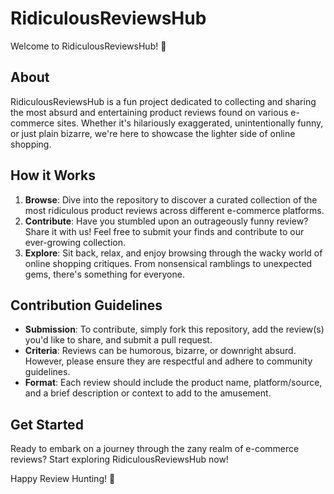 # RidiculousReviewsHub

Welcome to RidiculousReviewsHub! 🎉

## About
RidiculousReviewsHub is a fun project dedicated to collecting and sharing the most absurd and entertaining product reviews found on various e-commerce sites. Whether it's hilariously exaggerated, unintentionally funny, or just plain bizarre, we're here to showcase the lighter side of online shopping.

## How it Works
1. **Browse**: Dive into the repository to discover a curated collection of the most ridiculous product reviews across different e-commerce platforms.
2. **Contribute**: Have you stumbled upon an outrageously funny review? Share it with us! Feel free to submit your finds and contribute to our ever-growing collection.
3. **Explore**: Sit back, relax, and enjoy browsing through the wacky world of online shopping critiques. From nonsensical ramblings to unexpected gems, there's something for everyone.

## Contribution Guidelines
- **Submission**: To contribute, simply fork this repository, add the review(s) you'd like to share, and submit a pull request.
- **Criteria**: Reviews can be humorous, bizarre, or downright absurd. However, please ensure they are respectful and adhere to community guidelines.
- **Format**: Each review should include the product name, platform/source, and a brief description or context to add to the amusement.

## Get Started
Ready to embark on a journey through the zany realm of e-commerce reviews? Start exploring RidiculousReviewsHub now!

Happy Review Hunting! 🚀
